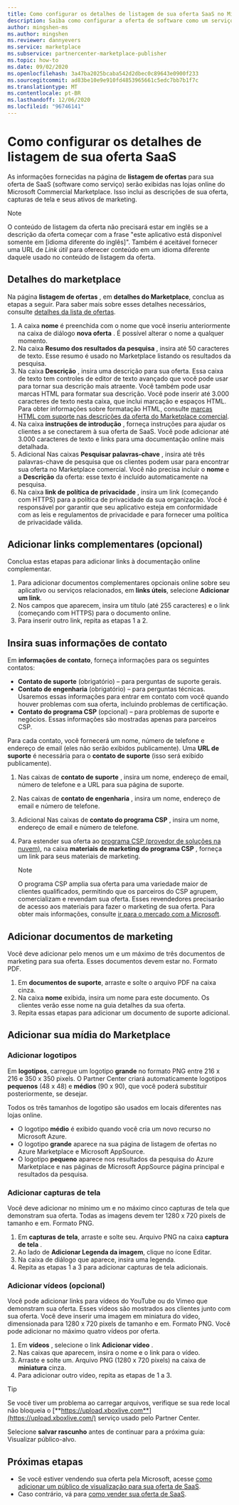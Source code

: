 ```yaml
---
title: Como configurar os detalhes de listagem de sua oferta SaaS no Microsoft Partner Center
description: Saiba como configurar a oferta de software como um serviço (SaaS) listando detalhes no Microsoft Commercial Marketplace.
author: mingshen-ms
ms.author: mingshen
ms.reviewer: dannyevers
ms.service: marketplace
ms.subservice: partnercenter-marketplace-publisher
ms.topic: how-to
ms.date: 09/02/2020
ms.openlocfilehash: 3a47ba2025bcaba542d2dbec0c89643e0900f233
ms.sourcegitcommit: ad83be10e9e910fd4853965661c5edc7bb7b1f7c
ms.translationtype: MT
ms.contentlocale: pt-BR
ms.lasthandoff: 12/06/2020
ms.locfileid: "96746141"
---
```

# <a name="how-to-configure-your-saas-offer-listing-details"></a>Como configurar os detalhes de listagem de sua oferta SaaS

As informações fornecidas na página de **listagem de ofertas** para sua oferta de SaaS (software como serviço) serão exibidas nas lojas online do Microsoft Commercial Marketplace. Isso inclui as descrições de sua oferta, capturas de tela e seus ativos de marketing.

> [!NOTE]
> O conteúdo de listagem da oferta não precisará estar em inglês se a descrição da oferta começar com a frase "este aplicativo está disponível somente em [idioma diferente do inglês]". Também é aceitável fornecer uma URL de *Link útil* para oferecer conteúdo em um idioma diferente daquele usado no conteúdo de listagem da oferta.

## <a name="marketplace-details"></a>Detalhes do marketplace

Na página **listagem de ofertas** , em **detalhes do Marketplace**, conclua as etapas a seguir. Para saber mais sobre esses detalhes necessários, consulte [detalhes da lista de ofertas](plan-azure-application-offer.md#offer-listing-details).

1. A caixa **nome** é preenchida com o nome que você inseriu anteriormente na caixa de diálogo  **nova oferta** . É possível alterar o nome a qualquer momento.
1. Na caixa **Resumo dos resultados da pesquisa** , insira até 50 caracteres de texto. Esse resumo é usado no Marketplace listando os resultados da pesquisa.
1. Na caixa **Descrição** , insira uma descrição para sua oferta. Essa caixa de texto tem controles de editor de texto avançado que você pode usar para tornar sua descrição mais atraente. Você também pode usar marcas HTML para formatar sua descrição. Você pode inserir até 3.000 caracteres de texto nesta caixa, que inclui marcação e espaços HTML. Para obter informações sobre formatação HTML, consulte [marcas HTML com suporte nas descrições da oferta do Marketplace comercial](supported-html-tags.md).
1. Na caixa **instruções de introdução** , forneça instruções para ajudar os clientes a se conectarem à sua oferta de SaaS. Você pode adicionar até 3.000 caracteres de texto e links para uma documentação online mais detalhada.
1. Adicional Nas caixas **Pesquisar palavras-chave** , insira até três palavras-chave de pesquisa que os clientes podem usar para encontrar sua oferta no Marketplace comercial. Você não precisa incluir o **nome** e a **Descrição** da oferta: esse texto é incluído automaticamente na pesquisa.
1. Na caixa **link de política de privacidade** , insira um link (começando com HTTPS) para a política de privacidade da sua organização. Você é responsável por garantir que seu aplicativo esteja em conformidade com as leis e regulamentos de privacidade e para fornecer uma política de privacidade válida.

## <a name="add-supplemental-links-optional"></a>Adicionar links complementares (opcional)

Conclua estas etapas para adicionar links à documentação online complementar.

1. Para adicionar documentos complementares opcionais online sobre seu aplicativo ou serviços relacionados, em **links úteis**, selecione **Adicionar um link**.
1. Nos campos que aparecem, insira um título (até 255 caracteres) e o link (começando com HTTPS) para o documento online.
1. Para inserir outro link, repita as etapas 1 a 2.

## <a name="enter-your-contact-information"></a>Insira suas informações de contato

Em **informações de contato**, forneça informações para os seguintes contatos:

- **Contato de suporte**  (obrigatório) – para perguntas de suporte gerais.
- **Contato de engenharia**  (obrigatório) – para perguntas técnicas. Usaremos essas informações para entrar em contato com você quando houver problemas com sua oferta, incluindo problemas de certificação.
- **Contato do programa CSP** (opcional) – para problemas de suporte e negócios. Essas informações são mostradas apenas para parceiros CSP.

Para cada contato, você fornecerá um nome, número de telefone e endereço de email (eles não serão exibidos publicamente). Uma **URL de suporte** é necessária para o **contato de suporte** (isso será exibido publicamente).

1. Nas caixas de **contato de suporte** , insira um nome, endereço de email, número de telefone e a URL para sua página de suporte.
1. Nas caixas de **contato de engenharia** , insira um nome, endereço de email e número de telefone.
1. Adicional Nas caixas de **contato do programa CSP** , insira um nome, endereço de email e número de telefone.
1. Para estender sua oferta ao [programa CSP (provedor de soluções na nuvem)](cloud-solution-providers.md), na caixa **materiais de marketing do programa CSP** , forneça um link para seus materiais de marketing.

   > [!NOTE]
   > O programa CSP amplia sua oferta para uma variedade maior de clientes qualificados, permitindo que os parceiros do CSP agrupem, comercializam e revendam sua oferta. Esses revendedores precisarão de acesso aos materiais para fazer o marketing de sua oferta. Para obter mais informações, consulte [ir para o mercado com a Microsoft](https://partner.microsoft.com/reach-customers/gtm).

## <a name="add-marketing-documents"></a>Adicionar documentos de marketing

Você deve adicionar pelo menos um e um máximo de três documentos de marketing para sua oferta. Esses documentos devem estar no. Formato PDF.

1. Em **documentos de suporte**, arraste e solte o arquivo PDF na caixa cinza.
1. Na caixa **nome** exibida, insira um nome para este documento. Os clientes verão esse nome na guia detalhes da sua oferta.
1. Repita essas etapas para adicionar um documento de suporte adicional.

## <a name="add-your-marketplace-media"></a>Adicionar sua mídia do Marketplace

### <a name="add-logos"></a>Adicionar logotipos

Em **logotipos**, carregue um logotipo **grande** no formato PNG entre 216 x 216 e 350 x 350 pixels. O Partner Center criará automaticamente logotipos **pequenos** (48 x 48) e **médios** (90 x 90), que você poderá substituir posteriormente, se desejar.

Todos os três tamanhos de logotipo são usados em locais diferentes nas lojas online.

- O logotipo **médio** é exibido quando você cria um novo recurso no Microsoft Azure.
- O logotipo **grande** aparece na sua página de listagem de ofertas no Azure Marketplace e Microsoft AppSource.
- O logotipo **pequeno** aparece nos resultados da pesquisa do Azure Marketplace e nas páginas de Microsoft AppSource página principal e resultados da pesquisa.

### <a name="add-screenshots"></a>Adicionar capturas de tela

Você deve adicionar no mínimo um e no máximo cinco capturas de tela que demonstram sua oferta. Todas as imagens devem ter 1280 x 720 pixels de tamanho e em. Formato PNG.

1. Em **capturas de tela**, arraste e solte seu. Arquivo PNG na caixa **captura de tela** .
2. Ao lado de **Adicionar Legenda da imagem**, clique no ícone Editar.
3. Na caixa de diálogo que aparece, insira uma legenda.
4. Repita as etapas 1 a 3 para adicionar capturas de tela adicionais.

### <a name="add-videos-optional"></a>Adicionar vídeos (opcional)

Você pode adicionar links para vídeos do YouTube ou do Vimeo que demonstram sua oferta. Esses vídeos são mostrados aos clientes junto com sua oferta. Você deve inserir uma imagem em miniatura do vídeo, dimensionada para 1280 x 720 pixels de tamanho e em. Formato PNG. Você pode adicionar no máximo quatro vídeos por oferta.

1. Em **vídeos** , selecione o link **Adicionar vídeo** .
2. Nas caixas que aparecem, insira o nome e o link para o vídeo.
3. Arraste e solte um. Arquivo PNG (1280 x 720 pixels) na caixa de **miniatura** cinza.
4. Para adicionar outro vídeo, repita as etapas de 1 a 3.

> [!TIP]
> Se você tiver um problema ao carregar arquivos, verifique se sua rede local não bloqueia o [**https://upload.xboxlive.com**](https://upload.xboxlive.com/) serviço usado pelo Partner Center.

Selecione **salvar rascunho** antes de continuar para a próxima guia: Visualizar público-alvo.

## <a name="next-steps"></a>Próximas etapas

- Se você estiver vendendo sua oferta pela Microsoft, acesse [como adicionar um público de visualização para sua oferta de SaaS](create-new-saas-offer-preview.md). 
- Caso contrário, vá para [como vender sua oferta de SaaS](create-new-saas-offer-marketing.md).

